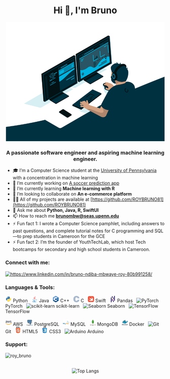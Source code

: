 <h1 align="center">Hi 👋, I'm Bruno</h1>

<p align="center">
  <img src="code_ML.gif" alt="code GIF" width="500px"/>
</p>

<h3 align="center">A passionate software engineer and aspiring machine learning engineer.</h3>

- 🎓 I’m a Computer Science student at the [University of Pennsylvania](https://www.upenn.edu/) with a concentration in machine learning  
- 🔭 I’m currently working on [A soccer prediction app](https://github.com/ROYBRUNO81/Soccer-match-prediction)  
- 🌱 I’m currently learning **Machine learning with R**  
- 👯 I’m looking to collaborate on **An e-commerce platform**  
- 👨‍💻 All of my projects are available at [https://github.com/ROYBRUNO81](https://github.com/ROYBRUNO81)  
- 💬 Ask me about **Python, Java, R, SwiftUI**  
- 📫 How to reach me **brunombw@seas.upenn.edu**  
- ⚡ Fun fact 1: I wrote a Computer Science pamphlet, including answers to past questions, and complete tutorial notes for C programming and SQL—to prep students in Cameroon for the GCE  
- ⚡ Fun fact 2: I’m the founder of YouthTechLab, which host Tech bootcamps for secondary and high school students in Cameroon. 

<h3 align="left">Connect with me:</h3>
<p align="left">
<a href="https://www.linkedin.com/in/bruno-ndiba-mbwaye-roy-80b991258/" target="blank"><img align="center" src="https://raw.githubusercontent.com/rahuldkjain/github-profile-readme-generator/master/src/images/icons/Social/linked-in-alt.svg" alt="https://www.linkedin.com/in/bruno-ndiba-mbwaye-roy-80b991258/" height="30" width="40" /></a>
</p>

<h3 align="left">Languages & Tools:</h3>
<p align="left">
  <!-- Top 10, most important first -->
  <img src="https://raw.githubusercontent.com/devicons/devicon/master/icons/python/python-original.svg" alt="Python" width="20" height="20" /> Python&nbsp;&nbsp;
  <img src="https://raw.githubusercontent.com/devicons/devicon/master/icons/java/java-original.svg" alt="Java" width="20" height="20" /> Java&nbsp;&nbsp;
  <img src="https://raw.githubusercontent.com/devicons/devicon/master/icons/cplusplus/cplusplus-original.svg" alt="C++" width="20" height="20" /> C++&nbsp;&nbsp;
  <img src="https://raw.githubusercontent.com/devicons/devicon/master/icons/c/c-original.svg" alt="C" width="20" height="20" /> C&nbsp;&nbsp;
  <img src="https://raw.githubusercontent.com/devicons/devicon/master/icons/swift/swift-original.svg" alt="Swift" width="20" height="20" /> Swift&nbsp;&nbsp;
  <img src="https://raw.githubusercontent.com/devicons/devicon/2ae2a900d2f041da66e950e4d48052658d850630/icons/pandas/pandas-original.svg" alt="Pandas" width="20" height="20" /> Pandas&nbsp;&nbsp;
  <img src="https://www.vectorlogo.zone/logos/pytorch/pytorch-icon.svg" alt="PyTorch" width="20" height="20" /> PyTorch&nbsp;&nbsp;
  <img src="https://upload.wikimedia.org/wikipedia/commons/0/05/Scikit_learn_logo_small.svg" alt="scikit-learn" width="20" height="20" /> scikit-learn&nbsp;&nbsp;
  <img src="https://seaborn.pydata.org/_images/logo-mark-lightbg.svg" alt="Seaborn" width="20" height="20" /> Seaborn&nbsp;&nbsp;
  <img src="https://www.vectorlogo.zone/logos/tensorflow/tensorflow-icon.svg" alt="TensorFlow" width="20" height="20" /> TensorFlow  
  <br /><br />
  <img src="https://raw.githubusercontent.com/devicons/devicon/master/icons/amazonwebservices/amazonwebservices-original-wordmark.svg" alt="AWS" width="20" height="20" /> AWS&nbsp;&nbsp;
  <img src="https://raw.githubusercontent.com/devicons/devicon/master/icons/postgresql/postgresql-original-wordmark.svg" alt="PostgreSQL" width="20" height="20" /> PostgreSQL&nbsp;&nbsp;
  <img src="https://raw.githubusercontent.com/devicons/devicon/master/icons/mysql/mysql-original-wordmark.svg" alt="MySQL" width="20" height="20" /> MySQL&nbsp;&nbsp;
  <img src="https://raw.githubusercontent.com/devicons/devicon/master/icons/mongodb/mongodb-original-wordmark.svg" alt="MongoDB" width="20" height="20" /> MongoDB&nbsp;&nbsp;
  <img src="https://raw.githubusercontent.com/devicons/devicon/master/icons/docker/docker-original-wordmark.svg" alt="Docker" width="20" height="20" /> Docker&nbsp;&nbsp;
  <img src="https://www.vectorlogo.zone/logos/git-scm/git-scm-icon.svg" alt="Git" width="20" height="20" /> Git&nbsp;&nbsp;
  <img src="https://raw.githubusercontent.com/devicons/devicon/master/icons/html5/html5-original-wordmark.svg" alt="HTML5" width="20" height="20" /> HTML5&nbsp;&nbsp;
  <img src="https://raw.githubusercontent.com/devicons/devicon/master/icons/css3/css3-original-wordmark.svg" alt="CSS3" width="20" height="20" /> CSS3&nbsp;&nbsp;
  <img src="https://cdn.worldvectorlogo.com/logos/arduino-1.svg" alt="Arduino" width="20" height="20" /> Arduino
</p>


<h3 align="left">Support:</h3>
<p><a href="https://www.buymeacoffee.com/roy_bruno"> <img align="left" src="https://cdn.buymeacoffee.com/buttons/v2/default-yellow.png" height="50" width="210" alt="roy_bruno" /></a></p><br><br>

![Top Langs](https://github-readme-stats.vercel.app/api/top-langs/?username=ROYBRUNO81&hide_progress=true)
